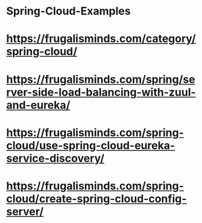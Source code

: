 # Spring-Cloud-Examples
# https://frugalisminds.com/category/spring-cloud/
# https://frugalisminds.com/spring/server-side-load-balancing-with-zuul-and-eureka/
# https://frugalisminds.com/spring-cloud/use-spring-cloud-eureka-service-discovery/
# https://frugalisminds.com/spring-cloud/create-spring-cloud-config-server/

